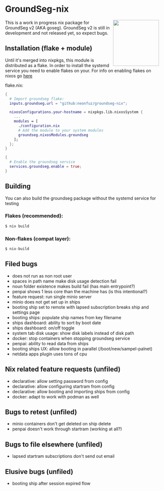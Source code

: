 # GroundSeg-nix

<img align="right" width="150" src="https://nyc3.digitaloceanspaces.com/neonfuz-ur/tabbyr-firwen/2023.9.15..19.20.05-groundseg-nix.png" />

This is a work in progress nix package for GroundSeg v2 (AKA goseg). GroundSeg
v2 is still in development and not released yet, so expect bugs.

## Installation (flake + module)

Until it's merged into nixpkgs, this module is distributed as a flake. In order
to install the systemd service you need to enable flakes on your. For info on
enabling flakes on nixos go
[here](https://nixos.wiki/wiki/Flakes#Enable_flakes_permanently_in_NixOS)

flake.nix:
```nix
{
  # Import groundseg flake:
  inputs.groundseg.url = "github:neonfuz/groundseg-nix";

  nixosConfigurations.your-hostname = nixpkgs.lib.nixosSystem {
    ...
    modules = [
      ./configuration.nix
      # Add the module to your system modules
      groundseg.nixosModules.groundseg
    ];
  };
}
```

```nix
{
  # Enable the groundseg service
  services.groundseg.enable = true;
}
```

## Building

You can also build the groundseg package without the systemd service for testing

### Flakes (recommended):

```bash
$ nix build
```

### Non-flakes (compat layer):

```bash
$ nix-build
```

## Filed bugs

 - does not run as non root user
 - spaces in path name make disk usage detection fail
 - noun folder existence makes build fail (has main entrypoint?)
 - penpai shows 1 less core than the machine has (is this intentional?)
 - feature request: run single minio server
 - minio does not get set up in ships
 - booting ship set to remote with lapsed subscription breaks ship and settings page
 - booting ships: populate ship names from key filename
 - ships dashboard: ability to sort by boot date
 - ships dashboard: on/off toggle
 - system tab disk usage: show disk labels instead of disk path
 - docker: stop containers when stopping groundseg service
 - penpai: ability to read data from ships
 - booting ships UX: allow booting in parallel (/boot/new/sampel-palnet)
 - netdata apps plugin uses tons of cpu


## Nix related feature requests (unfiled)

 - declarative: allow setting password from config
 - declarative: allow configuring startram from config
 - declarative: allow booting and importing ships from config
 - docker: adapt to work with podman as well

## Bugs to retest (unfiled)

 - minio containers don't get deleted on ship delete
 - penpai doesn't work through startram (working at all?)

## Bugs to file elsewhere (unfiled)

 - lapsed startram subscriptions don't send out email

## Elusive bugs (unfiled)

 - booting ship after session expired flow
